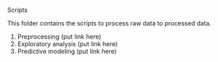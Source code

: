 Scripts

This folder contains the scripts to process raw data to processed data.

1. Preprocessing (put link here)
2. Exploratory analysis (put link here)
3. Predictive modeling (put link here)
